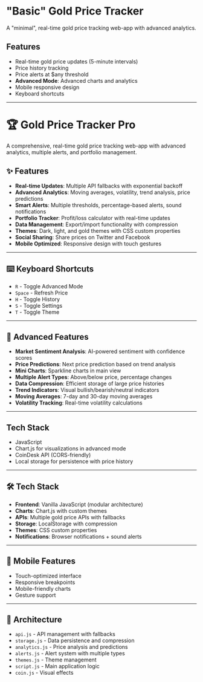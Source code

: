 # "Basic" Gold Price Tracker

A "minimal", real-time gold price tracking web-app with advanced analytics.

## Features
- Real-time gold price updates (5-minute intervals)
- Price history tracking
- Price alerts at $any threshold
- **Advanced Mode**: Advanced charts and analytics
- Mobile responsive design
- Keyboard shortcuts

---

# 🏆 Gold Price Tracker Pro

A comprehensive, real-time gold price tracking web-app with advanced analytics, multiple alerts, and portfolio management.

## ✨ Features
- **Real-time Updates**: Multiple API fallbacks with exponential backoff
- **Advanced Analytics**: Moving averages, volatility, trend analysis, price predictions
- **Smart Alerts**: Multiple thresholds, percentage-based alerts, sound notifications
- **Portfolio Tracker**: Profit/loss calculator with real-time updates
- **Data Management**: Export/import functionality with compression
- **Themes**: Dark, light, and gold themes with CSS custom properties
- **Social Sharing**: Share prices on Twitter and Facebook
- **Mobile Optimized**: Responsive design with touch gestures

---

## ⌨️ Keyboard Shortcuts
- `R` - Toggle Advanced Mode
- `Space` - Refresh Price
- `H` - Toggle History
- `S` - Toggle Settings
- `T` - Toggle Theme

---

## 🎯 Advanced Features
- **Market Sentiment Analysis**: AI-powered sentiment with confidence scores
- **Price Predictions**: Next price prediction based on trend analysis
- **Mini Charts**: Sparkline charts in main view
- **Multiple Alert Types**: Above/below price, percentage changes
- **Data Compression**: Efficient storage of large price histories
- **Trend Indicators**: Visual bullish/bearish/neutral indicators
- **Moving Averages**: 7-day and 30-day moving averages
- **Volatility Tracking**: Real-time volatility calculations

---

## Tech Stack
- JavaScript
- Chart.js for visualizations in advanced mode
- CoinDesk API (CORS-friendly)
- Local storage for persistence with price history

---

## 🛠️ Tech Stack
- **Frontend**: Vanilla JavaScript (modular architecture)
- **Charts**: Chart.js with custom themes
- **APIs**: Multiple gold price APIs with fallbacks
- **Storage**: LocalStorage with compression
- **Themes**: CSS custom properties
- **Notifications**: Browser notifications + sound alerts

---

## 📱 Mobile Features
- Touch-optimized interface
- Responsive breakpoints
- Mobile-friendly charts
- Gesture support

---

## 🔧 Architecture
- `api.js` - API management with fallbacks
- `storage.js` - Data persistence and compression
- `analytics.js` - Price analysis and predictions
- `alerts.js` - Alert system with multiple types
- `themes.js` - Theme management
- `script.js` - Main application logic
- `coin.js` - Visual effects
